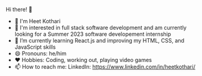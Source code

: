Hi there! 👋 

- 🤝 I'm Heet Kothari
- 👀 I'm interested in full stack software development and am currently looking for a Summer 2023 software developement internship
- 🌱 I’m currently learning React.js and improving my HTML, CSS, and JavaScript skills
- 😄 Pronouns: he/him
- ❤️ Hobbies: Coding, working out, playing video games
- 📫 How to reach me: LinkedIn: https://www.linkedin.com/in/heetkothari/



